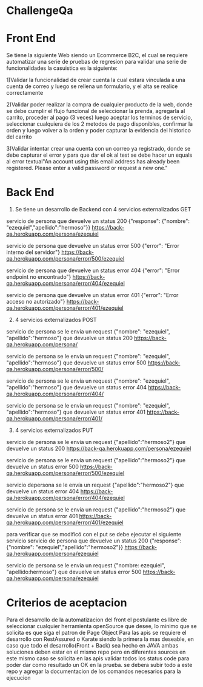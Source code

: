 # ChallengeQa

<h1> Front End </h1>

Se tiene la siguiente Web siendo un Ecommerce B2C, el cual se requiere automatizar una serie de pruebas de regresion para validar una 
serie de funcionalidades la casuistica es la siguiente:

1)Validar la funcionalidad de crear cuenta la cual estara vinculada a una cuenta de correo y luego se rellena un formulario, y el alta se realice correctamente

2)Validar poder realizar la compra de cualquier producto de la web, donde se debe cumplir el flujo funcional de seleccionar la prenda, agregarla al carrito, proceder al pago (3 veces)
luego aceptar los terminos de servicio, seleccionar cualquiera de los 2 metodos de pago disponibles, confirmar la orden y luego volver a la orden y poder capturar la evidencia del historico del carrito

3)Validar intentar crear una cuenta con un correo ya registrado, donde se debe capturar el error y para que dar el ok al test se debe hacer un equals al error textual"An account using this email address has already been registered. Please enter a valid password or request a new one." 

<h1> Back End </h1>

1) Se tiene un desarrollo de Backend con 4 servicios externalizados GET

servicio de persona que devuelve un status 200 {"response": {"nombre": "ezequiel","apellido":"hermoso"}}
https://back-qa.herokuapp.com/persona/ezequiel
  
servicio de persona que devuelve un status error 500 {"error": "Error interno del servidor"}
https://back-qa.herokuapp.com/persona/error/500/ezequiel

servicio de persona que devuelve un status error 404 {"error": "Error endpoint no encontrado"}
https://back-qa.herokuapp.com/persona/error/404/ezequiel

servicio de persona que devuelve un status error 401 {"error": "Error acceso no autorizado"}
https://back-qa.herokuapp.com/persona/error/401/ezequiel

2) 4 servicios externalizados POST

servicio de persona se le envía un request {"nombre": "ezequiel", "apellido":"hermoso"} que devuelve un status 200
https://back-qa.herokuapp.com/persona/

servicio de persona se le envía un request {"nombre": "ezequiel", "apellido":"hermoso"} que devuelve un status error 500
https://back-qa.herokuapp.com/persona/error/500/

servicio de persona se le envía un request {"nombre": "ezequiel", "apellido":"hermoso"} que devuelve un status error 404
https://back-qa.herokuapp.com/persona/error/404/

servicio de persona se le envía un request {"nombre": "ezequiel", "apellido":"hermoso"} que devuelve un status error 401
https://back-qa.herokuapp.com/persona/error/401/

3) 4 servicios externalizados PUT

servicio de persona se le envía un request {"apellido":"hermoso2"} que devuelve un status 200
https://back-qa.herokuapp.com/persona/ezequiel

servicio de persona se le envía un request {"apellido":"hermoso2"} que devuelve un status error 500
https://back-qa.herokuapp.com/persona/error/500/ezequiel

servicio depersona se le envía un request {"apellido":"hermoso2"} que devuelve un status error 404
https://back-qa.herokuapp.com/persona/error/404/ezequiel

servicio de persona se le envía un request {"apellido":"hermoso2"} que devuelve un status error 401
https://back-qa.herokuapp.com/persona/error/401/ezequiel

para verificar que se modificó con el put se debe ejecutar el siguiente servicio
servicio de persona que devuelve un status 200 {"response": {"nombre": "ezequiel","apellido":"hermoso2"}}
https://back-qa.herokuapp.com/persona/ezequiel

servicio de persona se le envía un request {"nombre: ezequiel", "apellido:hermoso"} que
devuelve un status error 500
https://back-qa.herokuapp.com/persona/ezequiel

<h1> Criterios de aceptacion </h1>

Para el desarrollo de la automatizacion del front el postulante es libre de seleccionar cualquier herramienta openSource que desee, lo minimo que se solicita es que siga el patron de Page Object
Para las apis se requiere el desarrollo con RestAssured o Karate siendo la primera la mas deseable, en caso que todo el desarrollo(Front + Back) sea hecho en JAVA ambas soluciones deben estar en el mismo repo pero en diferentes sources
en este mismo caso se solicita en las apis validar todos los status code para poder dar como resultado un OK en la prueba. se debera subir todo a este repo y agregar la documentacion de los comandos necesarios para la ejecucion 


